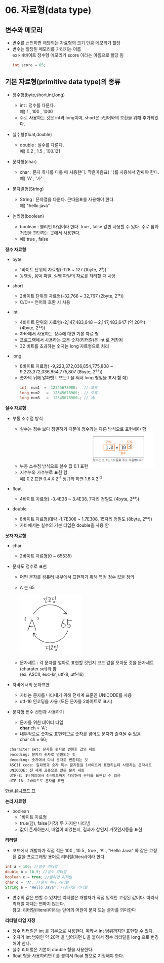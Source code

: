 # 06. 자료형(data type) 

## 변수와 메모리
  * 변수를 선언하면 해당되는 자료형의 크기 만큼 메모리가 할당
  * 변수는 할당된 메모리를 가리키는 이름<br>
  ex> 4바이트 정수형 메모리가 score 이라는 이름으로 할당 됨
    ```java
   	int score = 65; 
     ```
    

## 기본 자료형(primitive data type)의 종류

   * 정수형(byte,short,int,long) 
      + int : 정수를 다룬다. <br>
        예) 1 , 100 , 1000
      + 주로 사용하는 것은 int와 long이며, short은 c언어와의 호환을 위해 추가되었다.  
   * 실수형(float,double) 
      + double : 실수를 다룬다.<br>
        예) 0.2 , 1.5 , 100.121
   
  * 문자형(char) 
    + char : 문자 하나를 다룰 때 사용한다. 작은따옴표( ' )를 사용해서 감싸야 한다.<br>
      예) 'A' , '가'
 
  * 문자열형(String)		
    + String : 문자열을 다룬다. 큰따옴표를 사용해야 한다. <br> 
      예) "hello java"
 
  * 논리형(boolean)
     + boolean : 불리언 타입이라 한다. true , false 값만 사용할 수 있다. 주로 참과 거짓을 판단하는 곳에서 사용한다.
     +  예) true , false
   
**정수 자료형**

  * byte 
     + 1바이트 단위의 자료형(-128 ~ 127 (1byte, 2⁸))
     + 동영상, 음악 파일, 실행 파일의 자료를 처리할 때 사용
  * short 
     + 2바이트 단위의 자료형(-32,768 ~ 32,767 (2byte, 2¹⁶))
     + C/C++ 언어와 호환 시 사용
  * int 
     + 4바이트 단위의 자료형(-2,147,483,648 ~ 2,147,483,647 (약 20억) (4byte, 2³²))
     + 자바에서 사용하는 정수에 대한 기본 자료 형
     + 프로그램에서 사용하는 모든 숫자(리터럴)은 int 로 저장됨
     + 32 비트를 초과하는 숫자는 long 자료형으로 처리

  * long
     + 8바이트 자료형( -9,223,372,036,854,775,808 ~ 9,223,372,036,854,775,807 (8byte, 2⁶⁴))
     + 숫자의 뒤에 알파벳 L 또는 l 을 써서 long 형임을 표시 함
      예)
        ```java
		int  num1  =  12345678900;   // 오류 
		long num2   =  12345678900;  // 오류 
		long num3   =  12345678900L; // ok
        ```

	
**실수 자료형**

  * 부동 소수점 방식
     +  실수는 정수 보다 정밀하기 때문에 정수와는 다른 방식으로 표현해야 함
     +  부동 소수점 방식으로 실수 값 0.1 표현 
       ![변수자료형1](./image/변수자료형1.png)
     +  지수부와 가수부로 표현 함<br>
       예) 0.2 표현 0.4 X 2<sup>-1</sup>  정규화 하면 1.6 X 2<sup>-3</sup> 

  * float  
     -  4바이트 자료형( -3.4E38 ~ 3.4E38, 7자리 정밀도 (4byte, 2³²))
  * double 
     - 8바이트 자료형(대략 -1.7E308 ~ 1.7E308, 15자리 정밀도 (8byte, 2⁶⁴))
     - 자바에서는 실수의 기본 타입은 double을 사용 함
   

**문자 자료형**

  * char  
    + 2바이트 자료형(0 ~ 65535)
	
  * 문자도 정수로 표현
 
    + 어떤 문자를 컴퓨터 내부에서 표현하기 위해 특정 정수 값을 정의
    + A 는 65<br>
    
        ![변수자료형2](./image/변수자료형2.PNG)

    + 문자세트 : 각 문자를 얼마로 표현할 것인지 코드 값을 모아둔 것을 문자세트(charater set)라 함 <br>
            (ex. ASCII, euc-kr, utf-8, utf-16)

 * 자바에서의 문자표현
    + 자바는 문자를  나타내기 위해 전세계 표준인 UNICODE를 사용
    + utf-16 인코딩을 사용 (모든 문자를 2바이트로 표시)


  * 문자형 변수 선언과 사용하기
    + 문자를 위한 데이터 타입
      <br> **char** ch = 'A';
    + 내부적으로 숫자료 표현되므로 숫자를 넣어도 문자가 출력될 수 있음 <br>
      char ch = 66;
  ```   
	character set: 문자를 숫자로 변환한 값의 세트
	encoding: 문자가 숫자로 변환되는 것
	decoding: 숫자에서 다시 문자로 변환되는 것
	ASCII code: 알파벳과 숫자 특수 문자등을 1바이트에 표현하는데 사용하는 문자세트
	UNICODE: 전 세계 표준으로 만든 문자 세트
	UTF-8: 1바이트에서 4바이트까지 다양하게 문자를 표현할 수 있음
	UTF-16: 2바이트로 문자를 표현 
  ```  
[한글 유니코드 표](http://www.unicode.org/charts/PDF/UAC00.pdf)
	
**논리 자료형**

 * boolean  
    - 1바이트 자료형
    - true(참), false(거짓) 두 가지만 나타냄
    - 값이 존재하는지, 배열이 비었는지, 결과가 참인지 거짓인지등을 표현
	
  
**리터럴**

  * 코드에서 개발자가 직접 적은 100 , 10.5 , true , 'A' , "Hello Java" 와 같은 고정된 값을 프로그래밍 용어로 리터럴(literal)이라 한다. 

 ```java
int a = 100; //정수 리터럴
double b = 10.5; //실수 리터럴
boolean c = true; //불리언 리터럴
char d = 'A'; //문자 하나 리터럴
String e = "Hello Java"; //문자열 리터럴 
 ```
 * 변수의 값은 변할 수 있지만 리터럴은 개발자가 직접 입력한 고정된 값이다. 따라서 리터럴 자체는 변하지 않는다.<br>
   참고: 리터럴(literal)이라는 단어의 어원이 문자 또는 글자를 의미한다   
   
**리터럴 타입 지정**

 * 정수 리터럴은 int 를 기본으로 사용한다. 따라서 int 범위까지만 표현할 수 있다. 
 * 숫자가 int 범위인 약 20억 을 넘어가면 L 을 붙여서 정수 리터럴을 long 으로 변경해야 한다.
 * 실수 리터럴은 기본이 double 형을 사용한다. 
 * float 형을 사용하려면 f 를 붙여서 float 형으로 지정해야 한다.   
